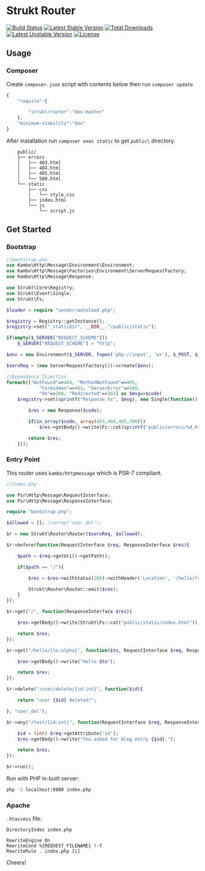 Strukt Router
=============

[![Build Status](https://travis-ci.org/pitsolu/strukt-router.svg?branch=master)](https://packagist.org/packages/strukt/router)
[![Latest Stable Version](https://poser.pugx.org/strukt/router/v/stable)](https://packagist.org/packages/strukt/router)
[![Total Downloads](https://poser.pugx.org/strukt/router/downloads)](https://packagist.org/packages/strukt/router)
[![Latest Unstable Version](https://poser.pugx.org/strukt/router/v/unstable)](https://packagist.org/packages/strukt/router)
[![License](https://poser.pugx.org/strukt/router/license)](https://packagist.org/packages/strukt/router)

## Usage

### Composer

Create `composer.json` script with contents below then run `composer update`

```js
{
    "require":{

        "strukt/router":"dev-master"
    },
    "minimum-stability":"dev"
}
```

After installation run  `composer exec static` to get `public\` directory.

```
    public/
    ├── errors
    │   ├── 403.html
    │   ├── 404.html
    │   ├── 405.html
    │   └── 500.html
    └── static
        ├── css
        │   └── style.css
        ├── index.html
        └── js
            └── script.js
```

## Get Started

### Bootstrap

```php
//bootstrap.php
use Kambo\Http\Message\Environment\Environment;
use Kambo\Http\Message\Factories\Environment\ServerRequestFactory;
use Kambo\Http\Message\Response;

use Strukt\Core\Registry;
use Strukt\Event\Single;
use Strukt\Fs;

$loader = require "vendor/autoload.php";

$registry = Registry::getInstance();
$registry->set("_staticDir", __DIR__."/public/static");

if(empty($_SERVER["REQUEST_SCHEME"]))
    $_SERVER["REQUEST_SCHEME"] = "http";

$env = new Environment($_SERVER, fopen('php://input', 'w+'), $_POST, $_COOKIE, $_FILES);

$servReq = (new ServerRequestFactory())->create($env);

//Dependency Injection
foreach(["NotFound"=>404, "MethodNotFound"=>405,
            "Forbidden"=>403, "ServerError"=>500,
            "Ok"=>200, "Redirected"=>302] as $msg=>$code)
    $registry->set(sprintf("Response.%s", $msg), new Single(function() use($code){

        $res = new Response($code);

        if(in_array($code, array(403,404,405,500)))
            $res->getBody()->write(Fs::cat(sprintf("public/errors/%d.html", $code)));

        return $res;
    }));
```

### Entry Point

This router uses `kambo/httpmessage` which is PSR-7 compliant.

```php
//index.php

use Psr\Http\Message\RequestInterface;
use Psr\Http\Message\ResponseInterface;

require "bootstrap.php";

$allowed = []; //array("user_del");

$r = new Strukt\Router\Router($servReq, $allowed);

$r->before(function(RequestInterface $req, ResponseInterface $res){

    $path = $req->getUri()->getPath();

    if($path == "/"){

        $res = $res->withStatus(200)->withHeader('Location', '/hello/friend');

        Strukt\Router\Router::emit($res);
    }
});

$r->get("/", function(ResponseInterface $res){

    $res->getBody()->write(Strukt\Fs::cat("public/static/index.html"));

    return $res;
});

$r->get("/hello/{to:alpha}", function($to, RequestInterface $req, ResponseInterface $res){

    $res->getBody()->write("Hello $to");

    return $res;
});

$r->delete("/user/delete/{id:int}", function($id){

    return "user {$id} deleted!";

}, "user_del");

$r->any("/test/{id:int}", function(RequestInterface $req, ResponseInterface $res){

    $id = (int) $req->getAttribute('id');
    $res->getBody()->write("You asked for blog entry {$id}.");

    return $res;
});

$r->run();
```

Run with PHP in-built server:

```sh
php -S localhost:8080 index.php
```

### Apache

`.htaccess` file:

```
DirectoryIndex index.php

RewriteEngine On
RewriteCond %{REQUEST_FILENAME} !-f
RewriteRule . index.php [L]
```

Cheers!